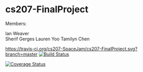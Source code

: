 # cs207-FinalProject

Members:

Ian Weaver<br>
Sherif Gerges
Lauren Yoo
Tamilyn Chen

https://travis-ci.org/cs207-SpaceJam/cs207-FinalProject.svg?branch=master
[![Build Status](https://travis-ci.org/cs207-SpaceJam/cs207-FinalProject.svg?branch=master)](https://travis-ci.org/cs207-SpaceJam/cs207-FinalProject)

[![Coverage Status](https://coveralls.io/repos/github/cs207-SpaceJam/cs207-FinalProject/badge.svg?branch=master)](https://coveralls.io/github/cs207-SpaceJam/cs207-FinalProject?branch=master)
